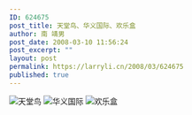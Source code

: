 ```yaml
---
ID: 624675
post_title: 天堂鸟、华义国际、欢乐盒
author: 南 靖男
post_date: 2008-03-10 11:56:24
post_excerpt: ""
layout: post
permalink: https://larryli.cn/2008/03/624675
published: true
---
```

<img src="https://larryli.cn/wp-content/uploads/50/5051/2008/03/title_000.png" alt="天堂鸟" />

<img src="https://larryli.cn/wp-content/uploads/50/5051/2008/03/fli_000.png" alt="华义国际" />

<img src="https://larryli.cn/wp-content/uploads/50/5051/2008/03/logo_000.png" alt="欢乐盒" />